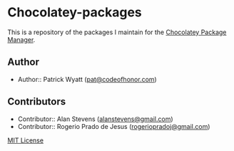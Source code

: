 # Chocolatey-packages

This is a repository of the packages I maintain for the [Chocolatey Package Manager](http://chocolatey.org/).

## Author

- Author:: Patrick Wyatt (pat@codeofhonor.com)

## Contributors

- Contributor:: Alan Stevens (alanstevens@gmail.com)
- Contributor:: Rogerio Prado de Jesus (rogeriopradoj@gmail.com)

[MIT License](https://github.com/webcoyote/chocolatey-packages/blob/master/LICENSE.md)
